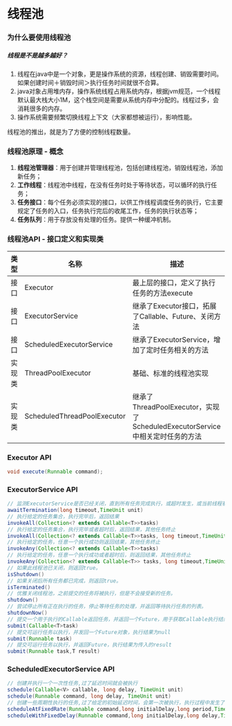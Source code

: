# 线程池



### 为什么要使用线程池

##### 线程是不是越多越好？

1. 线程在java中是一个对象，更是操作系统的资源，线程创建、销毁需要时间。如果创建时间＋销毁时间＞执行任务时间就很不合算。
2. java对象占用堆内存，操作系统线程占用系统内存，根据jvm规范，一个线程默认最大栈大小1M，这个栈空间是需要从系统内存中分配的。线程过多，会消耗很多的内存。
3. 操作系统需要频繁切换线程上下文（大家都想被运行），影响性能。



线程池的推出，就是为了方便的控制线程数量。



### 线程池原理 - 概念

1. **线程池管理器**：用于创建并管理线程池，包括创建线程池，销毁线程池，添加新任务；
2. **工作线程**：线程池中线程，在没有任务时处于等待状态，可以循环的执行任务；
3. **任务接口**：每个任务必须实现的接口，以供工作线程调度任务的执行，它主要规定了任务的入口，任务执行完后的收尾工作，任务的执行状态等；
4. **任务队列**：用于存放没有处理的任务。提供一种缓冲机制。



### 线程池API - 接口定义和实现类

| 类型   | 名称                        | 描述                                                         |
| ------ | --------------------------- | ------------------------------------------------------------ |
| 接口   | Executor                    | 最上层的接口，定义了执行任务的方法execute                    |
| 接口   | ExecutorService             | 继承了Executor接口，拓展了Callable、Future、关闭方法         |
| 接口   | ScheduledExecutorService    | 继承了ExecutorService，增加了定时任务相关的方法              |
| 实现类 | ThreadPoolExecutor          | 基础、标准的线程池实现                                       |
| 实现类 | ScheduledThreadPoolExecutor | 继承了ThreadPoolExecutor，实现了ScheduledExecutorService中相关定时任务的方法 |



### Executor API

```java
void execute(Runnable command);
```



### ExecutorService API

```java
// 监测ExecutorService是否已经关闭，直到所有任务完成执行，或超时发生，或当前线程被中断
awaitTermination(long timeout,TimeUnit unit)
// 执行给定的任务集合，执行完毕后，返回结果
invokeAll(Collection<? extends Callable<T>>tasks)
// 执行给定的任务集合，执行完毕或者超时后，返回结果，其他任务终止
invokeAll(Collection<? extends Callable<T>>tasks, long timeout,TimeUnit unit) 
// 执行给定的任务，任意一个执行成功则返回结果，其他任务终止
invokeAny(Collection<? extends Callable<T>>tasks)
// 执行给定的任务，任意一个执行成功或者超时后，则返回结果，其他任务终止
invokeAny(Collection<? extends Callable<T>> tasks, long timeout,TimeUnit unit) 
// 如果此线程池已关闭，则返回true。
isShutdown()
// 如果关闭后所有任务都已完成，则返回true。
isTerminated()
// 优雅关闭线程池，之前提交的任务将被执行，但是不会接受新的任务。
shutdown()
// 尝试停止所有正在执行的任务，停止等待任务的处理，并返回等待执行任务的列表。
shutdownNow()
// 提交一个用于执行的Callable返回任务，并返回一个Future，用于获取Callable执行结果
submit(Callable<T>task)
// 提交可运行任务以执行，并发回一个Future对象，执行结果为null
submit(Runnable task)
// 提交可运行任务以执行，并返回Future，执行结果为传入的result
submit(Runnable task,T result)
```



### ScheduledExecutorService API

```java
// 创建并执行一个一次性任务,过了延迟时间就会被执行
schedule(Callable<V> callable, long delay, TimeUnit unit)
schedule(Runnable command, long delay, TimeUnit unit)
// 创建一些周期性执行的任务,过了给定的初始延迟时间，会第一次被执行，执行过程中发生了异常，那么任务就停止。
scheduleAtFixedRate(Runnable command,long initialDelay,long period,TimeUnit unit)
scheduleWithFixedDelay(Runnable command,long initialDelay,long delay,TimeUnit unit)
```

